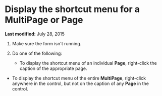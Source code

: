 
# Display the shortcut menu for a MultiPage or Page

 **Last modified:** July 28, 2015



1. Make sure the form isn't running.
    
2. Do one of the following:
    
    
    
      - To display the shortcut menu of an individual  **Page**, right-click the caption of the appropriate page.
    
  - To display the shortcut menu of the entire  **MultiPage**, right-click anywhere in the control, but not on the caption of any  **Page** in the control.
    

    
    

